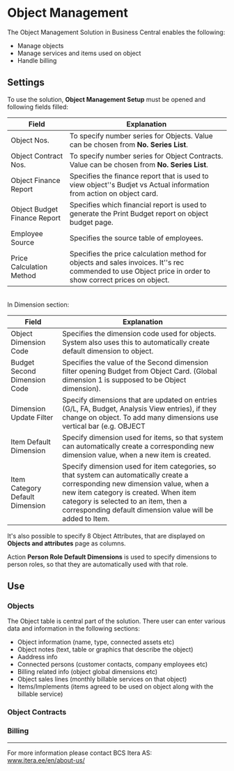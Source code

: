 # Object Management
The Object Management Solution in Business Central enables the following: 
- Manage objects
- Manage services and items used on object
- Handle billing

## Settings
To use the solution, **Object Management Setup** must be opened and following fields filled:

|Field|Explanation|
|---|---| 
| Object Nos. | To specify number series for Objects. Value can be chosen from **No. Series List**.|
| Object Contract Nos. | To specify number series for Object Contracts. Value can be chosen from **No. Series List**.|
| Object Finance Report | Specifies the finance report that is used to view object''s Budjet vs Actual information from action on object card.|
| Object Budget Finance Report | Specifies which financial report is used to generate the Print Budget report on object budget page.|
| Employee Source | Specifies the source table of employees.|
| Price Calculation Method | Specifies the price calculation method for objects and sales invoices. It''s rec commended to use Object price in order to show correct prices on object.|  

<br>
In Dimension section:

|Field|Explanation|
|---|---| 
| Object Dimension Code | Specifies the dimension code used for objects. System also uses this to automatically create default dimension to object.|
| Budget Second Dimension Code | Specifies the value of the Second dimension filter opening Budget from Object Card. (Global dimension 1 is supposed to be Object dimension).|
| Dimension Update Filter | Specify dimensions that are updated on entries (G/L, FA, Budget, Analysis View entries), if they change on object. To add many dimensions use vertical bar (e.g. OBJECT|MANAGER).|
| Item Default Dimension | Specify dimension used for items, so that system can automatically create a corresponding new dimension value, when a new item is created.|
| Item Category Default Dimension | Specify dimension used for item categories, so that system can automatically create a corresponding new dimension value, when a new item category is created. When item category is selected to an item, then a corresponding default dimension value will be added to Item.|  

It's also possible to specify 8 Object Attributes, that are displayed on **Objects and attributes** page as columns.

Action **Person Role Default Dimensions** is used to specify dimensions to person roles, so that they are automatically used with that role.

## Use
### Objects
The Object table is central part of the solution. There user can enter various data and information in the following sections:
* Object information (name, type, connected assets etc)
* Object notes (text, table or graphics that describe the object)
* Aaddress info
* Connected persons (customer contacts, company employees etc)
* Billing related info (object global dimensions etc)
* Object sales lines (monthly billable services on that object)
* Items/Implements (items agreed to be used on object along with the billable service)  

### Object Contracts


### Billing
  
---

For more information please contact BCS Itera AS:  
<a href="https://www.itera.ee/en/about-us/" target="_blank">www.itera.ee/en/about-us/</a>
